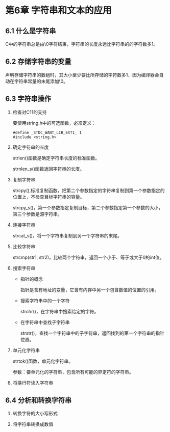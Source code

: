 # 第6章  字符串和文本的应用

## 6.1 什么是字符串

C中的字符串总是由\0字符结束，字符串的长度永远比字符串的的字符数多1。

## 6.2 存储字符串的变量

声明存储字符串的数组时，其大小至少要比所存储的字符数多1，因为编译器会自动在字符串常量的末尾添加\0。

## 6.3 字符串操作
1. 检查对C11的支持
    
    要使用string.h中的可选函数，必须定义：
    ```
    #define _STDC_WANT_LIB_EXT1_ 1
    #include <string.h>
    ```

2. 确定字符串的长度
    
    strlen()函数是确定字符串长度的标准函数。

    strnlen_s()函数返回字符串的长度。

3. 复制字符串
    
    strcpy(),标准复制函数，把第二个参数指定的字符串复制到第一个参数指定的位置上，不检查目标字符串的容量。

    strcpy_s()，第一个参数指定复制目标，第二个参数指定第一个参数的大小，第三个参数是源字符串。

4. 连接字符串
    
    strcat_s()，将一个字符串复制到另一个字符串的末尾。

5. 比较字符串
   
    strcmp(str1, str2)，比较两个字符串，返回一个小于、等于或大于0的int值。

6. 搜索字符串
   
   * 指针的概念
    
        指针是含有地址的变量，它含有内存中另一个包含数值的位置的引用。

   * 搜索字符串中的一个字符

        strchr()，在字符串中搜索给定的字符。

   * 在字符串中查找子字符串

        strstr()，查找一个字符串中的子字符串，返回找到的第一个字符串的指针位置。

7. 单元化字符串
    
    strtok()函数，单元化字符串。
    
    参数：要单元化的字符串，包含所有可能的界定符的字符串。

8. 将换行符读入字符串
   
## 6.4 分析和转换字符串

1. 转换字符的大小写形式
   
2. 将字符串转换成数值
